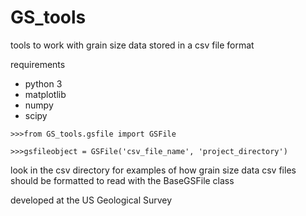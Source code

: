 GS_tools
========

tools to work with grain size data stored in a csv file format

requirements
 - python 3
 - matplotlib
 - numpy
 - scipy

 `>>>from GS_tools.gsfile import GSFile`

 `>>>gsfileobject = GSFile('csv_file_name', 'project_directory')`


look in the csv directory for examples of how grain size data csv files 
should be formatted to read with the BaseGSFile class

developed at the US Geological Survey
